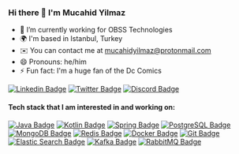 ### Hi there 👋 I'm Mucahid Yilmaz

- 🏢 I’m currently working for OBSS Technologies
- 🌍 I'm based in Istanbul, Turkey
- ✉️ You can contact me at mucahidyilmaz@protonmail.com
- 😄 Pronouns: he/him
- ⚡  Fun fact: I'm a huge fan of the Dc Comics

[![Linkedin Badge](https://img.shields.io/badge/-mucahidyilmaz-blue?style=flat-square&logo=Linkedin&logoColor=white&link=https://www.linkedin.com/in/mucahidyilmaz/)](https://www.linkedin.com/in/mucahidyilmaz/)
[![Twitter Badge](https://img.shields.io/badge/-muteas19-blue?style=flat-square&logo=Twitter&logoColor=white&link=https://twitter.com/muteas19)](https://twitter.com/muteas19/)
[![Discord Badge](https://img.shields.io/badge/MucahidYilmaz-7289DA?style=flat-square&logo=discord&logoColor=white)](https://discordapp.com/users/999379126668505128)

#### Tech stack that I am interested in and working on:

[![Java Badge](https://img.shields.io/badge/-Java-007396?style=flat-square&logo=java&logoColor=white)](https://www.java.com/)
[![Kotlin Badge](https://img.shields.io/badge/-Kotlin-0095D5?style=flat-square&logo=kotlin&logoColor=white)](https://kotlinlang.org/)
[![Spring Badge](https://img.shields.io/badge/-Spring-6DB33F?style=flat-square&logo=spring&logoColor=white)](https://spring.io/)
[![PostgreSQL Badge](https://img.shields.io/badge/-PostgreSQL-336791?style=flat-square&logo=postgresql&logoColor=white)](https://www.postgresql.org/)
[![MongoDB Badge](https://img.shields.io/badge/-MongoDB-47A248?style=flat-square&logo=mongodb&logoColor=white)](https://www.mongodb.com/)
[![Redis Badge](https://img.shields.io/badge/-Redis-DC382D?style=flat-square&logo=redis&logoColor=white)](https://redis.io/)
[![Docker Badge](https://img.shields.io/badge/-Docker-2496ED?style=flat-square&logo=docker&logoColor=white)](https://www:docker.com/)
[![Git Badge](https://img.shields.io/badge/-Git-F05032?style=flat-square&logo=git&logoColor=white)](https://git-scm.com/)
[![Elastic Search Badge](https://img.shields.io/badge/Elastic_Search-005571?style=flat-square&logo=elasticsearch&logoColor=white)](https://www.elastic.co/)
[![Kafka Badge](https://img.shields.io/badge/-Kafka-231F20?style=flat-square&logo=apachekafka&logoColor=white)](https://kafka.apache.org/)
[![RabbitMQ Badge](https://img.shields.io/badge/-RabbitMQ-FF6600?style=flat-square&logo=rabbitmq&logoColor=white)](https://www.rabbitmq.com/)
